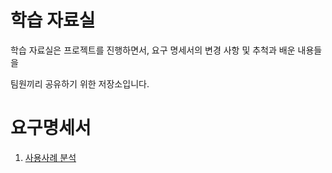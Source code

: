 # 학습 자료실

학습 자료실은 프로젝트를 진행하면서, 요구 명세서의 변경 사항 및 추척과 배운 내용들을

팀원끼리 공유하기 위한 저장소입니다.

# 요구명세서

1. [사용사례 분석](./요구명세서/usecase.md)
